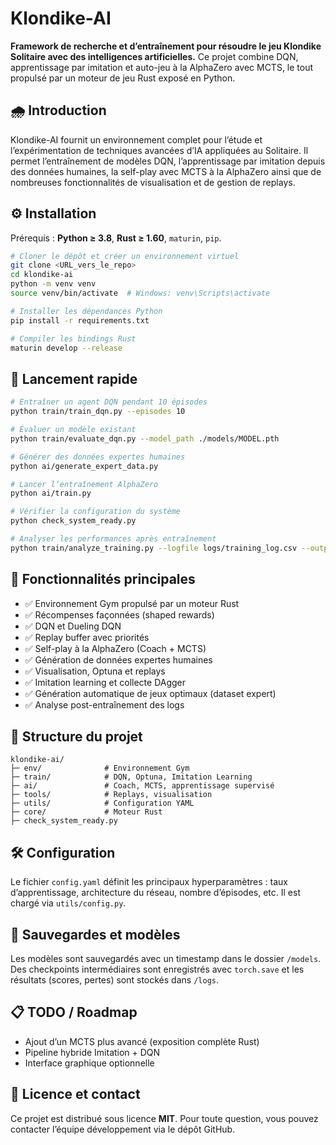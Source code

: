 # Klondike-AI

**Framework de recherche et d’entraînement pour résoudre le jeu Klondike Solitaire avec des intelligences artificielles.** Ce projet combine DQN, apprentissage par imitation et auto-jeu à la AlphaZero avec MCTS, le tout propulsé par un moteur de jeu Rust exposé en Python.

## 🌧 Introduction

Klondike-AI fournit un environnement complet pour l’étude et l’expérimentation de techniques avancées d’IA appliquées au Solitaire. Il permet l’entraînement de modèles DQN, l’apprentissage par imitation depuis des données humaines, la self-play avec MCTS à la AlphaZero ainsi que de nombreuses fonctionnalités de visualisation et de gestion de replays.

## ⚙️ Installation

Prérequis : **Python ≥ 3.8**, **Rust ≥ 1.60**, `maturin`, `pip`.

```bash
# Cloner le dépôt et créer un environnement virtuel
git clone <URL_vers_le_repo>
cd klondike-ai
python -m venv venv
source venv/bin/activate  # Windows: venv\Scripts\activate

# Installer les dépendances Python
pip install -r requirements.txt

# Compiler les bindings Rust
maturin develop --release
```

## 🚀 Lancement rapide

```bash
# Entraîner un agent DQN pendant 10 épisodes
python train/train_dqn.py --episodes 10

# Évaluer un modèle existant
python train/evaluate_dqn.py --model_path ./models/MODEL.pth

# Générer des données expertes humaines
python ai/generate_expert_data.py

# Lancer l’entraînement AlphaZero
python ai/train.py

# Vérifier la configuration du système
python check_system_ready.py

# Analyser les performances après entraînement
python train/analyze_training.py --logfile logs/training_log.csv --output_dir reports/
```

## 🤖 Fonctionnalités principales

- ✅ Environnement Gym propulsé par un moteur Rust
- ✅ Récompenses façonnées (shaped rewards)
- ✅ DQN et Dueling DQN
- ✅ Replay buffer avec priorités
- ✅ Self-play à la AlphaZero (Coach + MCTS)
- ✅ Génération de données expertes humaines
- ✅ Visualisation, Optuna et replays
- ✅ Imitation learning et collecte DAgger
- ✅ Génération automatique de jeux optimaux (dataset expert)
- ✅ Analyse post-entraînement des logs

## 📁 Structure du projet

```
klondike-ai/
├─ env/              # Environnement Gym
├─ train/            # DQN, Optuna, Imitation Learning
├─ ai/               # Coach, MCTS, apprentissage supervisé
├─ tools/            # Replays, visualisation
├─ utils/            # Configuration YAML
├─ core/             # Moteur Rust
├─ check_system_ready.py
```

## 🛠️ Configuration

Le fichier `config.yaml` définit les principaux hyperparamètres : taux d’apprentissage, architecture du réseau, nombre d’épisodes, etc. Il est chargé via `utils/config.py`.

## 💾 Sauvegardes et modèles

Les modèles sont sauvegardés avec un timestamp dans le dossier `/models`. Des checkpoints intermédiaires sont enregistrés avec `torch.save` et les résultats (scores, pertes) sont stockés dans `/logs`.

## 📋 TODO / Roadmap

- Ajout d’un MCTS plus avancé (exposition complète Rust)
- Pipeline hybride Imitation + DQN
- Interface graphique optionnelle

## 📄 Licence et contact

Ce projet est distribué sous licence **MIT**. Pour toute question, vous pouvez contacter l’équipe développement via le dépôt GitHub.
